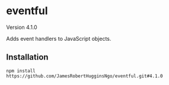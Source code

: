 # eventful

Version 4.1.0

Adds event handlers to JavaScript objects.

## Installation

``` console
npm install https://github.com/JamesRobertHugginsNgo/eventful.git#4.1.0
```
